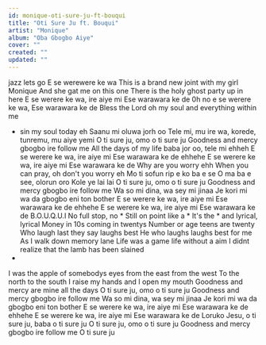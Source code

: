 ```yaml
---
id: monique-oti-sure-ju-ft-bouqui
title: "Oti Sure Ju ft. Bouqui"
artist: "Monique"
album: "Oba Gbogbo Aiye"
cover: ""
created: ""
updated: ""
---
```


jazz lets go
E se werewere ke wa
This is a brand new joint with my girl Monique
And she gat me on this one
There is the holy ghost party up in here
E se werere ke wa, ire aiye mi
Ese warawara ke de
0h no e se werere ke wa,
Ese warawara ke de
Bless the Lord oh my soul and everything within me
* sin my soul today eh
Saanu mi oluwa jorh oo
Tele mi, mu ire wa, korede, tunremu, mu aiye yemi
O ti sure ju, omo o ti sure ju
Goodness and mercy gbogbo ire follow me
All the days of my life baba jor oo, tele mi ehheh
E se werere ke wa, ire aiye mi
Ese warawara ke de ehhehe
E se werere ke wa, ire aiye mi
Ese warawara ke de
Why are you worry ehh
When you can pray, oh don't you worry eh
Mo ti sofun rip e ko ba e se
O ma ba e see, olorun oro
Kole ye lai lai
O ti sure ju, omo o ti sure ju
Goodness and mercy gbogbo ire follow me
Wa so mi dina, wa sey mi jinaa
Je kori mi wa da gbogbo eni ton bother
E se werere ke wa, ire aiye mi
Ese warawara ke de ehhehe
E se werere ke wa, ire aiye mi
Ese warawara ke de
B.O.U.Q.U.I
No full stop, no *
Still on point like a *
It's the * and lyrical,  lyrical
Money in 10s coming in twentys
Number or age teens are twenty
Who laugh last they say laughs best
He who laughs laughs best for me
As I walk down memory lane
Life was a game life without a aim
I didnt realize that the lamb has been slained
*
I was the apple of somebodys eyes from the east from the west
To the north to the south
I raise my hands and I open my mouth
Goodness and mercy are mine all the days
O ti sure ju, omo o ti sure ju
Goodness and mercy gbogbo ire follow me
Wa so mi dina, wa sey mi jinaa
Je kori mi wa da gbogbo eni ton bother
E se werere ke wa, ire aiye mi
Ese warawara ke de ehhehe
E se werere ke wa, ire aiye mi
Ese warawara ke de
Loruko Jesu, o ti sure ju, baba o ti sure ju
O ti sure ju, omo o ti sure ju
Goodness and mercy gbogbo ire follow me
O ti sure ju